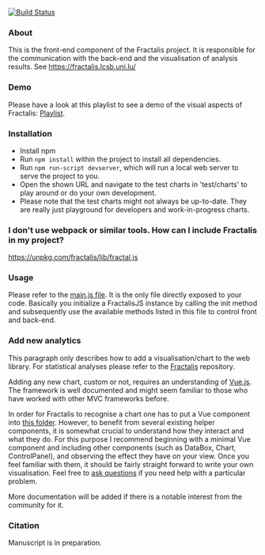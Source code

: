 [![Build Status](https://git-r3lab.uni.lu/sascha.herzinger/fractal.js/badges/master/build.svg)](https://git-r3lab.uni.lu/sascha.herzinger/fractal.js/builds/)

### About
This is the front-end component of the Fractalis project. It is responsible for the communication with the back-end and the visualisation of analysis results. See https://fractalis.lcsb.uni.lu/

### Demo
Please have a look at this playlist to see a demo of the visual aspects of Fractalis: [Playlist](https://www.youtube.com/playlist?list=PLNvp9GB9uBmH1NNAf-qTyj_jN2aCPISFU).

### Installation
- Install npm
- Run `npm install` within the project to install all dependencies.
- Run `npm run-script devserver`, which will run a local web server to serve the project to you.
- Open the shown URL and navigate to the test charts in 'test/charts' to play around or do your own development.
- Please note that the test charts might not always be up-to-date. They are really just playground for developers and work-in-progress charts.

### I don't use webpack or similar tools. How can I include Fractalis in my project?
https://unpkg.com/fractalis/lib/fractal.js

### Usage
Please refer to the [main.js file](https://git-r3lab.uni.lu/Fractalis/fractal.js/blob/master/src/main.js). It is the only file directly exposed to your code.
Basically you initialize a FractalisJS instance by calling the init method and subsequently use the available methods listed in this file to control front and back-end.

### Add new analytics
This paragraph only describes how to add a visualisation/chart to the web library. For statistical analyses please refer to the [Fractalis](git@github.com:LCSB-BioCore/Fractalis.git) repository.

Adding any new chart, custom or not, requires an understanding of [Vue.js](https://vuejs.org/v2/guide/single-file-components.html).
The framework is well documented and might seem familiar to those who have worked with other MVC frameworks before.

In order for Fractalis to recognise a chart one has to put a Vue component into [this folder](https://github.com/LCSB-BioCore/Fractal.js/tree/master/src/vue/charts). 
However, to benefit from several existing helper components, it is somewhat crucial to understand how they interact and what they do.
For this purpose I recommend beginning with a minimal Vue component and including other components (such as DataBox, Chart, ControlPanel), and observing the effect they have on your view.
Once you feel familiar with them, it should be fairly straight forward to write your own visualisation. Feel free to [ask questions](mailto:sascha.herzinger@uni.lu) if you need help with a particular problem.

More documentation will be added if there is a notable interest from the community for it.

### Citation
Manuscript is in preparation.
